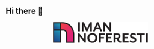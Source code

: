 ## Hi there 👋

<p align="center">
  <picture>
    <source media="(prefers-color-scheme: dark)" srcset="https://github.com/Iman24474/Iman24474/blob/main/NewLogo.png" style="width:50%;">
    <source media="(prefers-color-scheme: light)" srcset="https://github.com/Iman24474/Iman24474/blob/main/NewLogo_BlackColor.png" style="width:50%;">
    <img alt="Your logo" src="https://github.com/Iman24474/Iman24474/blob/main/NewLogo_BlackColor.png" style="width:50%;">
  </picture>
</p>


<!--
**Iman24474/Iman24474** is a ✨ _special_ ✨ repository because its `README.md` (this file) appears on your GitHub profile.

Here are some ideas to get you started:

- 🔭 I’m currently working on ...
- 🌱 I’m currently learning ...
- 👯 I’m looking to collaborate on ...
- 🤔 I’m looking for help with ...
- 💬 Ask me about ...
- 📫 How to reach me: ...
- 😄 Pronouns: ...
- ⚡ Fun fact: ...
-->
